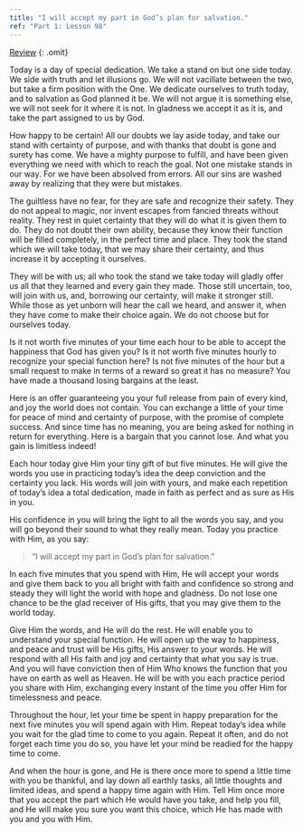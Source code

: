 ```yaml
---
title: "I will accept my part in God’s plan for salvation."
ref: "Part 1: Lesson 98"
---
```


<a class="hide-review" href="/acim/workbook/l114/#l098">Review</a>
{: .omit}

Today is a day of special dedication. We take a stand on but one side
today. We side with truth and let illusions go. We will not vacillate
between the two, but take a firm position with the One. We dedicate
ourselves to truth today, and to salvation as God planned it be. We will
not argue it is something else, we will not seek for it where it is not.
In gladness we accept it as it is, and take the part assigned to us by
God.

How happy to be certain! All our doubts we lay aside today, and take our
stand with certainty of purpose, and with thanks that doubt is gone and
surety has come. We have a mighty purpose to fulfill, and have been given
everything we need with which to reach the goal. Not one mistake stands
in our way. For we have been absolved from errors. All our sins are
washed away by realizing that they were but mistakes.

The guiltless have no fear, for they are safe and recognize their
safety. They do not appeal to magic, nor invent escapes from fancied
threats without reality. They rest in quiet certainty that they will do
what it is given them to do. They do not doubt their own ability,
because they know their function will be filled completely, in the
perfect time and place. They took the stand which we will take today,
that we may share their certainty, and thus increase it by accepting it
ourselves.

They will be with us; all who took the stand we take today will gladly
offer us all that they learned and every gain they made. Those still
uncertain, too, will join with us, and, borrowing our certainty, will
make it stronger still. While those as yet unborn will hear the call we
heard, and answer it, when they have come to make their choice again. We
do not choose but for ourselves today.

Is it not worth five minutes of your time each hour to be able to accept
the happiness that God has given you? Is it not worth five minutes
hourly to recognize your special function here? Is not five minutes of
the hour but a small request to make in terms of a reward so great it
has no measure? You have made a thousand losing bargains
at the least.

Here is an offer guaranteeing you your full release from pain of every
kind, and joy the world does not contain. You can exchange a little of
your time for peace of mind and certainty of purpose, with the promise
of complete success. And since time has no meaning, you are being asked
for nothing in return for everything. Here is a bargain that you cannot
lose. And what you gain is limitless indeed!

Each hour today give Him your tiny gift of but five minutes. He will
give the words you use in practicing today’s idea the deep conviction
and the certainty you lack. His words will join with yours, and make
each repetition of today’s idea a total dedication, made in faith as
perfect and as sure as His in you.

His confidence in you will bring the light to all the words you say, and
you will go beyond their sound to what they really mean. Today you
practice with Him, as you say:

> “I will accept my part in God’s plan for salvation.”

In each five minutes that you spend with Him, He will accept your words
and give them back to you all bright with faith and confidence so strong
and steady they will light the world with hope and gladness. Do not lose
one chance to be the glad receiver of His gifts, that you may give them
to the world today.

Give Him the words, and He will do the rest. He will enable you to
understand your special function. He will open up the way to happiness,
and peace and trust will be His gifts, His answer to your words. He will
respond with all His faith and joy and certainty that what you say is
true. And you will have conviction then of Him Who knows the function
that you have on earth as well as Heaven. He will be with you each
practice period you share with Him, exchanging every instant of the time
you offer Him for timelessness and peace.

Throughout the hour, let your time be spent in happy preparation for the
next five minutes you will spend again with Him. Repeat today’s idea
while you wait for the glad time to come to you again. Repeat it often,
and do not forget each time you do so, you have let your mind be readied
for the happy time to come.

And when the hour is gone, and He is there once more to spend a little
time with you be thankful, and lay down all earthly tasks, all
little thoughts and limited ideas, and spend a happy time again with
Him. Tell Him once more that you accept the part which He would have you
take, and help you fill, and He will make you sure you want this choice,
which He has made with you and you with Him.

